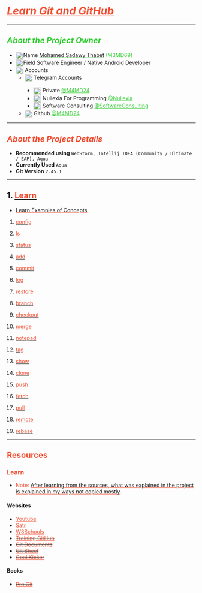 # <u style="font-style: italic; color: #f14e32;">Learn Git and GitHub</u>

---

## <span style="font-style: italic; color: limeGreen;">About the Project Owner</span>

- <img width="20" src="readme_file_source/icons/n_letter_icon.svg" alt="N Letter" style="vertical-align: middle;"/>Name <u style="text-decoration-color: #32cd32;">Mohamed Sadawy Thabet</u> <span style="color: limeGreen;">(M3MD69)
- <img width="20" src="readme_file_source/icons/f_letter_icon.svg" alt="F Letter" style="vertical-align: middle;"/>Field <u style="text-decoration-color: #32cd32;">Software Engineer</u> / <u style="text-decoration-color: #32cd32;">Native Android Developer</u>
- <img width="20" src="readme_file_source/icons/mention_icon.svg" alt="Mention Icon" style="vertical-align: middle;"/> Accounts
    <ul>
        <li><img width="20" src="readme_file_source/icons/telegram_icon.svg" alt="Telegram Icon" style="vertical-align: middle;"/> Telegram Accounts</li>
        <ul>
            <li><img width="20" src="readme_file_source/icons/telegram_icon.svg" alt="Telegram Icon" style="vertical-align: middle;"/> Private <a style="color: limeGreen;" href="https://t.me/M4MD24">@M4MD24</a></li>
            <li><img width="20" src="readme_file_source/icons/telegram_icon.svg" alt="Telegram Icon" style="vertical-align: middle;"/> Nullexia For Programming <a style="color: limeGreen;" href="https://t.me/Nullexia">@Nullexia</a></li>
            <li><img width="20" src="readme_file_source/icons/telegram_icon.svg" alt="Telegram Icon" style="vertical-align: middle;"/> Software Consulting <a style="color: limeGreen;" href="https://t.me/SoftwareConsulting">@SoftwareConsulting</a></li>
        </ul>
        <li><img width="20" src="readme_file_source/icons/g_letter_icon.svg" alt="G Letter" style="vertical-align: middle;"/> Github <a style="color: limeGreen;" href="https://github.com/M4MD24">@M4MD24</a></li>
    </ul>

---

## <span style="font-style: italic; color: #f14e32;">About the Project Details</span>

- **Recommended using** `WebStorm, Intellij IDEA (Community / Ultimate / EAP), Aqua`
- **Currently Used** `Aqua`
- **Git Version** `2.45.1`

---

## 1. [<span style="color: #f14e32;">Learn</span>](src/_1_learn)

- <u style="text-decoration-color: #f14e32;">Learn Examples of Concepts</u><span style="color: #f14e32;">.</span>

1. [<span style="color: #f14e32;">config</span>](src/_1_learn/_1_1_config)

2. [<span style="color: #f14e32;">ls</span>](src/_1_learn/_1_2_ls)

3. [<span style="color: #f14e32;">status</span>](src/_1_learn/_1_3_status)

4. [<span style="color: #f14e32;">add</span>](src/_1_learn/_1_4_add)

5. [<span style="color: #f14e32;">commit</span>](src/_1_learn/_1_5_commit)

6. [<span style="color: #f14e32;">log</span>](src/_1_learn/_1_6_log)

7. [<span style="color: #f14e32;">restore</span>](src/_1_learn/_1_7_restore)

8. [<span style="color: #f14e32;">branch</span>](src/_1_learn/_1_8_branch)

9. [<span style="color: #f14e32;">checkout</span>](src/_1_learn/_1_9_checkout)

10. [<span style="color: #f14e32;">merge</span>](src/_1_learn/_1_10_merge)

11. [<span style="color: #f14e32;">notepad</span>](src/_1_learn/_1_11_notepad)

12. [<span style="color: #f14e32;">tag</span>](src/_1_learn/_1_12_tag)

13. [<span style="color: #f14e32;">show</span>](src/_1_learn/_1_13_show)

14. [<span style="color: #f14e32;">clone</span>](src/_1_learn/_1_14_clone)

15. [<span style="color: #f14e32;">push</span>](src/_1_learn/_1_15_push)

16. [<span style="color: #f14e32;">fetch</span>](src/_1_learn/_1_16_fetch)

17. [<span style="color: #f14e32;">pull</span>](src/_1_learn/_1_17_pull)

18. [<span style="color: #f14e32;">remote</span>](src/_1_learn/_1_18_remote)

19. [<span style="color: #f14e32;">rebase</span>](src/_1_learn/_1_19_rebase)

---

## <span style="color: #f14e32;">Resources</span>

### <span style="color: #f14e32;">Learn</span>

- <span style="color: #f14e32;">Note: </span><u style="text-decoration-color: #f14e32;">After learning from the sources, what was explained in the project is explained in my ways not copied mostly</u><span style="color: #f14e32;">.</span>

#### Websites

<ul>
<li><a style="color: #f14e32;" href="https://www.youtube.com">Youtube</a></li>
<li><a style="color: #f14e32;" href="https://satr.codes">Satr</a></li>
<li><a style="color: #f14e32;" href="https://www.w3schools.com">W3Schools</a></li>
<del><li><a style="color: #f14e32;" href="https://training.github.com/">Training GitHub</a></li></del>
<del><li><a style="color: #f14e32;" href="https://git-scm.com/docs">Git Documents</a></li></del>
<del><li><a style="color: #f14e32;" href="https://ndpsoftware.com/git-cheatsheet.html">Git Sheet</a></li></del>
<del><li><a style="color: #f14e32;" href="https://goalkicker.com">Goal Kicker</a></li></del>
</ul>

#### Books

<ul>
<del><li><a style="color: #f14e32;" href="https://git-scm.com/book/en">Pro Git</a></li></del>
</ul>
